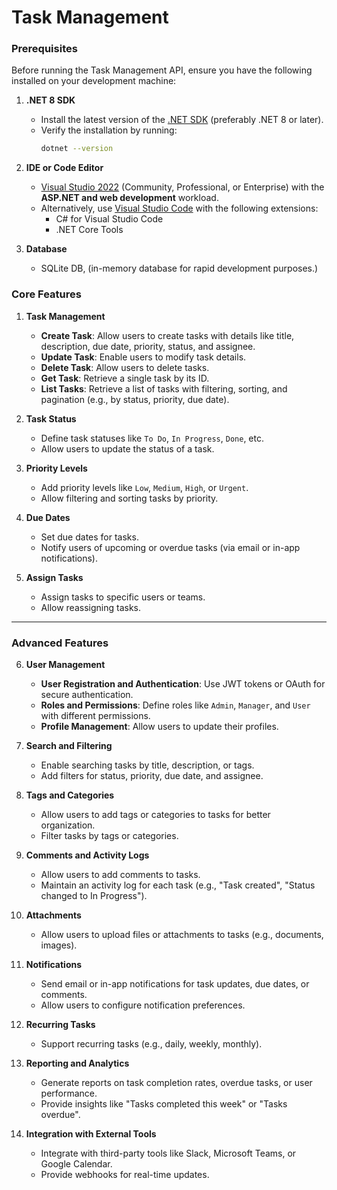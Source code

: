 # Task Management

### **Prerequisites**

Before running the Task Management API, ensure you have the following installed on your development machine:

1. **.NET 8 SDK**
   - Install the latest version of the [.NET SDK](https://dotnet.microsoft.com/download) (preferably .NET 8 or later).
   - Verify the installation by running:
     ```bash
     dotnet --version
     ```

2. **IDE or Code Editor**
   - [Visual Studio 2022](https://visualstudio.microsoft.com/vs/) (Community, Professional, or Enterprise) with the **ASP.NET and web development** workload.
   - Alternatively, use [Visual Studio Code](https://code.visualstudio.com/) with the following extensions:
     - C# for Visual Studio Code
     - .NET Core Tools

3. **Database**
   - SQLite DB, (in-memory database for rapid development purposes.)

### **Core Features**

1. **Task Management**
   - **Create Task**: Allow users to create tasks with details like title, description, due date, priority, status, and assignee.
   - **Update Task**: Enable users to modify task details.
   - **Delete Task**: Allow users to delete tasks.
   - **Get Task**: Retrieve a single task by its ID.
   - **List Tasks**: Retrieve a list of tasks with filtering, sorting, and pagination (e.g., by status, priority, due date).

2. **Task Status**
   - Define task statuses like `To Do`, `In Progress`, `Done`, etc.
   - Allow users to update the status of a task.

3. **Priority Levels**
   - Add priority levels like `Low`, `Medium`, `High`, or `Urgent`.
   - Allow filtering and sorting tasks by priority.

4. **Due Dates**
   - Set due dates for tasks.
   - Notify users of upcoming or overdue tasks (via email or in-app notifications).

5. **Assign Tasks**
   - Assign tasks to specific users or teams.
   - Allow reassigning tasks.

---

### **Advanced Features**

6. **User Management**
   - **User Registration and Authentication**: Use JWT tokens or OAuth for secure authentication.
   - **Roles and Permissions**: Define roles like `Admin`, `Manager`, and `User` with different permissions.
   - **Profile Management**: Allow users to update their profiles.

7. **Search and Filtering**
   - Enable searching tasks by title, description, or tags.
   - Add filters for status, priority, due date, and assignee.

8. **Tags and Categories**
   - Allow users to add tags or categories to tasks for better organization.
   - Filter tasks by tags or categories.

9. **Comments and Activity Logs**
   - Allow users to add comments to tasks.
   - Maintain an activity log for each task (e.g., "Task created", "Status changed to In Progress").

10. **Attachments**
    - Allow users to upload files or attachments to tasks (e.g., documents, images).

11. **Notifications**
    - Send email or in-app notifications for task updates, due dates, or comments.
    - Allow users to configure notification preferences.

12. **Recurring Tasks**
    - Support recurring tasks (e.g., daily, weekly, monthly).

13. **Reporting and Analytics**
    - Generate reports on task completion rates, overdue tasks, or user performance.
    - Provide insights like "Tasks completed this week" or "Tasks overdue".

14. **Integration with External Tools**
    - Integrate with third-party tools like Slack, Microsoft Teams, or Google Calendar.
    - Provide webhooks for real-time updates.

